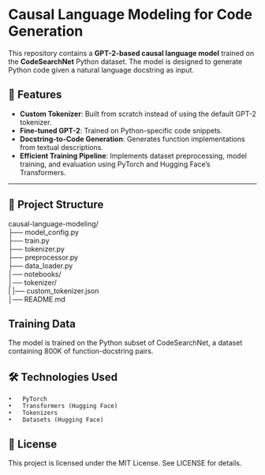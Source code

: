 # Causal Language Modeling for Code Generation

This repository contains a **GPT-2-based causal language model** trained on the **CodeSearchNet** Python dataset. The model is designed to generate Python code given a natural language docstring as input.

## 📌 Features

- **Custom Tokenizer**: Built from scratch instead of using the default GPT-2 tokenizer.
- **Fine-tuned GPT-2**: Trained on Python-specific code snippets.
- **Docstring-to-Code Generation**: Generates function implementations from textual descriptions.
- **Efficient Training Pipeline**: Implements dataset preprocessing, model training, and evaluation using PyTorch and Hugging Face’s Transformers.

---

## 📂 Project Structure
causal-language-modeling/  
├── model_config.py  
├── train.py  
├── tokenizer.py  
├── preprocessor.py  
├── data_loader.py  
│── notebooks/  
│── tokenizer/  
|   |── custom_tokenizer.json  
│── README.md  

## Training Data
The model is trained on the Python subset of CodeSearchNet, a dataset containing 800K of function-docstring pairs.  

## 🛠 Technologies Used
	•	PyTorch  
	•	Transformers (Hugging Face)  
	•	Tokenizers  
	•	Datasets (Hugging Face)  

## 📜 License

This project is licensed under the MIT License. See LICENSE for details.
